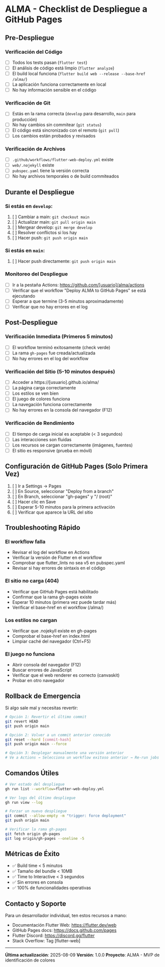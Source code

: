 # ALMA - Checklist de Despliegue a GitHub Pages

## Pre-Despliegue

### Verificación del Código
- [ ] Todos los tests pasan (`flutter test`)
- [ ] El análisis de código está limpio (`flutter analyze`)
- [ ] El build local funciona (`flutter build web --release --base-href /alma/`)
- [ ] La aplicación funciona correctamente en local
- [ ] No hay información sensible en el código

### Verificación de Git
- [ ] Estás en la rama correcta (`develop` para desarrollo, `main` para producción)
- [ ] No hay cambios sin commitear (`git status`)
- [ ] El código está sincronizado con el remoto (`git pull`)
- [ ] Los cambios están probados y revisados

### Verificación de Archivos
- [ ] `.github/workflows/flutter-web-deploy.yml` existe
- [ ] `web/.nojekyll` existe
- [ ] `pubspec.yaml` tiene la versión correcta
- [ ] No hay archivos temporales o de build commiteados

## Durante el Despliegue

### Si estás en `develop`:
1. [ ] Cambiar a main: `git checkout main`
2. [ ] Actualizar main: `git pull origin main`
3. [ ] Mergear develop: `git merge develop`
4. [ ] Resolver conflictos si los hay
5. [ ] Hacer push: `git push origin main`

### Si estás en `main`:
1. [ ] Hacer push directamente: `git push origin main`

### Monitoreo del Despliegue
- [ ] Ir a la pestaña Actions: https://github.com/[usuario]/alma/actions
- [ ] Verificar que el workflow "Deploy ALMA to GitHub Pages" se está ejecutando
- [ ] Esperar a que termine (3-5 minutos aproximadamente)
- [ ] Verificar que no hay errores en el log

## Post-Despliegue

### Verificación Inmediata (Primeros 5 minutos)
- [ ] El workflow terminó exitosamente (check verde)
- [ ] La rama `gh-pages` fue creada/actualizada
- [ ] No hay errores en el log del workflow

### Verificación del Sitio (5-10 minutos después)
- [ ] Acceder a https://[usuario].github.io/alma/
- [ ] La página carga correctamente
- [ ] Los estilos se ven bien
- [ ] El juego de colores funciona
- [ ] La navegación funciona correctamente
- [ ] No hay errores en la consola del navegador (F12)

### Verificación de Rendimiento
- [ ] El tiempo de carga inicial es aceptable (< 3 segundos)
- [ ] Las interacciones son fluidas
- [ ] Los recursos se cargan correctamente (imágenes, fuentes)
- [ ] El sitio es responsive (prueba en móvil)

## Configuración de GitHub Pages (Solo Primera Vez)

1. [ ] Ir a Settings → Pages
2. [ ] En Source, seleccionar "Deploy from a branch"
3. [ ] En Branch, seleccionar "gh-pages" y "/ (root)"
4. [ ] Hacer clic en Save
5. [ ] Esperar 5-10 minutos para la primera activación
6. [ ] Verificar que aparece la URL del sitio

## Troubleshooting Rápido

### El workflow falla
- Revisar el log del workflow en Actions
- Verificar la versión de Flutter en el workflow
- Comprobar que flutter_lints no sea v5 en pubspec.yaml
- Revisar si hay errores de sintaxis en el código

### El sitio no carga (404)
- Verificar que GitHub Pages está habilitado
- Confirmar que la rama gh-pages existe
- Esperar 10 minutos (primera vez puede tardar más)
- Verificar el base-href en el workflow (/alma/)

### Los estilos no cargan
- Verificar que .nojekyll existe en gh-pages
- Comprobar el base-href en index.html
- Limpiar caché del navegador (Ctrl+F5)

### El juego no funciona
- Abrir consola del navegador (F12)
- Buscar errores de JavaScript
- Verificar que el web renderer es correcto (canvaskit)
- Probar en otro navegador

## Rollback de Emergencia

Si algo sale mal y necesitas revertir:

```bash
# Opción 1: Revertir el último commit
git revert HEAD
git push origin main

# Opción 2: Volver a un commit anterior conocido
git reset --hard [commit-hash]
git push origin main --force

# Opción 3: Desplegar manualmente una versión anterior
# Ve a Actions → Selecciona un workflow exitoso anterior → Re-run jobs
```

## Comandos Útiles

```bash
# Ver estado del despliegue
gh run list --workflow=flutter-web-deploy.yml

# Ver logs del último despliegue
gh run view --log

# Forzar un nuevo despliegue
git commit --allow-empty -m "trigger: force deployment"
git push origin main

# Verificar la rama gh-pages
git fetch origin gh-pages
git log origin/gh-pages --oneline -5
```

## Métricas de Éxito

- ✅ Build time < 5 minutos
- ✅ Tamaño del bundle < 10MB
- ✅ Time to Interactive < 3 segundos
- ✅ Sin errores en consola
- ✅ 100% de funcionalidades operativas

## Contacto y Soporte

Para un desarrollador individual, ten estos recursos a mano:

- Documentación Flutter Web: https://flutter.dev/web
- GitHub Pages docs: https://docs.github.com/pages
- Flutter Discord: https://discord.gg/flutter
- Stack Overflow: Tag [flutter-web]

---

**Última actualización**: 2025-08-09
**Versión**: 1.0.0
**Proyecto**: ALMA - MVP de identificación de colores